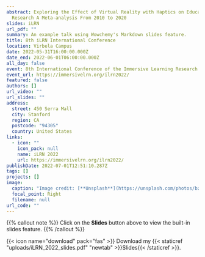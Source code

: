 ```yaml
---
abstract: Exploring the Effect of Virtual Reality with Haptics on Educational
  Research A Meta-analysis From 2010 to 2020
slides: iLRN
url_pdf: ""
summary: An example talk using Wowchemy's Markdown slides feature.
title: 8th iLRN International Conference
location: Virbela Campus
date: 2022-05-31T16:00:00.000Z
date_end: 2022-06-01T06:00:00.000Z
all_day: false
event: 8th International Conference of the Immersive Learning Research Network
event_url: https://immersivelrn.org/ilrn2022/
featured: false
authors: []
url_video: ""
url_slides: ""
address:
  street: 450 Serra Mall
  city: Stanford
  region: CA
  postcode: "94305"
  country: United States
links:
  - icon: ""
    icon_pack: null
    name: iLRN 2022
    url: https://immersivelrn.org/ilrn2022/
publishDate: 2022-07-01T12:51:10.287Z
tags: []
projects: []
image:
  caption: "Image credit: [**Unsplash**](https://unsplash.com/photos/bzdhc5b3Bxs)"
  focal_point: Right
  filename: null
url_code: ""
---
```

{{% callout note %}}
Click on the **Slides** button above to view the built-in slides feature.
{{% /callout %}}

{{< icon name="download" pack="fas" >}} Download my {{< staticref "uploads/iLRN_2022_slides.pdf" "newtab" >}}Slides{{< /staticref >}}.